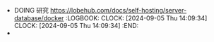 - DOING 研究 <https://lobehub.com/docs/self-hosting/server-database/docker>
  :LOGBOOK:
  CLOCK: [2024-09-05 Thu 14:09:34]
  CLOCK: [2024-09-05 Thu 14:09:34]
  :END:
-